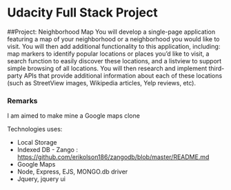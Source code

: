 # Udacity Full Stack Project
##Project: Neighborhood Map
You will develop a single-page application featuring a map of your neighborhood or a 
neighborhood you would like to visit. You will then add additional functionality to 
this application, including: map markers to identify popular locations or places you’d 
like to visit, a search function to easily discover these locations, and a listview to 
support simple browsing of all locations. You will then research and implement 
third-party APIs that provide additional information about each of these 
locations (such as StreetView images, Wikipedia articles, Yelp reviews, etc).

### Remarks
I am aimed to make mine a Google maps clone

Technologies uses:
- Local Storage
- Indexed DB - Zango : https://github.com/erikolson186/zangodb/blob/master/README.md
- Google Maps 
- Node, Express, EJS, MONGO.db driver
- Jquery, jquery ui 
